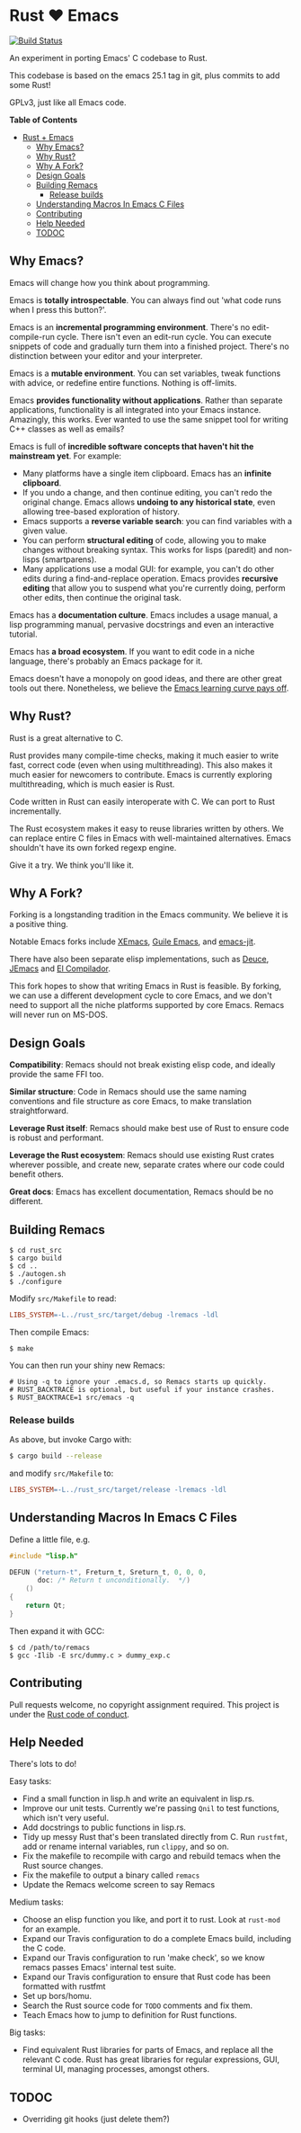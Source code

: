 # Rust :heart: Emacs
[![Build Status](https://travis-ci.org/Wilfred/remacs.svg?branch=master)](https://travis-ci.org/Wilfred/remacs)

An experiment in porting Emacs' C codebase to Rust.

This codebase is based on the emacs 25.1 tag in git, plus commits to
add some Rust!

GPLv3, just like all Emacs code.

<!-- markdown-toc start - Don't edit this section. Run M-x markdown-toc-generate-toc again -->
**Table of Contents**

- [Rust + Emacs](#rust--emacs)
    - [Why Emacs?](#why-emacs)
    - [Why Rust?](#why-rust)
    - [Why A Fork?](#why-a-fork)
    - [Design Goals](#design-goals)
    - [Building Remacs](#building-remacs)
        - [Release builds](#release-builds)
    - [Understanding Macros In Emacs C Files](#understanding-macros-in-emacs-c-files)
    - [Contributing](#contributing)
    - [Help Needed](#help-needed)
    - [TODOC](#todoc)

<!-- markdown-toc end -->

## Why Emacs?

Emacs will change how you think about programming.

Emacs is **totally introspectable**. You can always find out 'what
code runs when I press this button?'.

Emacs is an **incremental programming environment**. There's no
edit-compile-run cycle. There isn't even an edit-run cycle. You can
execute snippets of code and gradually turn them into a finished
project. There's no distinction between your editor and your
interpreter.

Emacs is a **mutable environment**. You can set variables, tweak
functions with advice, or redefine entire functions. Nothing is
off-limits.

Emacs **provides functionality without applications**. Rather than
separate applications, functionality is all integrated into your Emacs
instance. Amazingly, this works. Ever wanted to use the same snippet
tool for writing C++ classes as well as emails?

Emacs is full of **incredible software concepts that haven't hit the
mainstream yet**. For example:

* Many platforms have a single item clipboard. Emacs has an **infinite
  clipboard**.
* If you undo a change, and then continue editing, you can't redo the
  original change. Emacs allows **undoing to any historical state**, even
  allowing tree-based exploration of history.
* Emacs supports a **reverse variable search**: you can find variables
  with a given value.
* You can perform **structural editing** of code, allowing you to make
  changes without breaking syntax. This works for lisps (paredit) and
  non-lisps (smartparens).
* Many applications use a modal GUI: for example, you can't do other
  edits during a find-and-replace operation. Emacs provides
  **recursive editing** that allow you to suspend what you're
  currently doing, perform other edits, then continue the original
  task.

Emacs has a **documentation culture**. Emacs includes a usage manual,
a lisp programming manual, pervasive docstrings and even an
interactive tutorial.

Emacs has **a broad ecosystem**. If you want to edit code in a
niche language, there's probably an Emacs package for it.

Emacs doesn't have a monopoly on good ideas, and there are other great
tools out there. Nonetheless, we believe the [Emacs learning curve pays
off](https://i.stack.imgur.com/7Cu9Z.jpg).

## Why Rust?

Rust is a great alternative to C.

Rust provides many compile-time checks, making it much easier to write
fast, correct code (even when using multithreading). This also makes
it much easier for newcomers to contribute. Emacs is currently
exploring multithreading, which is much easier is Rust.

Code written in Rust can easily interoperate with C. We can port to
Rust incrementally.

The Rust ecosystem makes it easy to reuse libraries written by
others. We can replace entire C files in Emacs with well-maintained
alternatives. Emacs shouldn't have its own forked regexp engine.

Give it a try. We think you'll like it.

## Why A Fork?

Forking is a longstanding tradition in the Emacs community. We believe
it is a positive thing.

Notable Emacs forks include [XEmacs](http://www.xemacs.org/),
[Guile Emacs](https://www.emacswiki.org/emacs/GuileEmacs),
and [emacs-jit](https://github.com/burtonsamograd/emacs-jit).

There have also been separate elisp implementations, such as
[Deuce](https://github.com/hraberg/deuce),
[JEmacs](http://jemacs.sourceforge.net/) and
[El Compilador](https://github.com/tromey/el-compilador).

This fork hopes to show that writing Emacs in Rust is feasible. By
forking, we can use a different development cycle to core Emacs, and
we don't need to support all the niche platforms supported by core
Emacs. Remacs will never run on MS-DOS.

## Design Goals

**Compatibility**: Remacs should not break existing elisp code, and
ideally provide the same FFI too.

**Similar structure**: Code in Remacs should use the same naming
conventions and file structure as core Emacs, to make translation
straightforward.

**Leverage Rust itself**: Remacs should make best use of Rust to ensure code is
robust and performant.

**Leverage the Rust ecosystem**: Remacs should use existing Rust
crates wherever possible, and create new, separate crates where our
code could benefit others.

**Great docs**: Emacs has excellent documentation, Remacs should be no
different.

## Building Remacs

```
$ cd rust_src
$ cargo build
$ cd ..
$ ./autogen.sh
$ ./configure
```

Modify `src/Makefile` to read:

``` makefile
LIBS_SYSTEM=-L../rust_src/target/debug -lremacs -ldl
```

Then compile Emacs:

```
$ make
```

You can then run your shiny new Remacs:

```
# Using -q to ignore your .emacs.d, so Remacs starts up quickly.
# RUST_BACKTRACE is optional, but useful if your instance crashes.
$ RUST_BACKTRACE=1 src/emacs -q
```

### Release builds

As above, but invoke Cargo with:

``` bash
$ cargo build --release
```

and modify `src/Makefile` to:

``` makefile
LIBS_SYSTEM=-L../rust_src/target/release -lremacs -ldl
```

## Understanding Macros In Emacs C Files

Define a little file, e.g.

``` c
#include "lisp.h"

DEFUN ("return-t", Freturn_t, Sreturn_t, 0, 0, 0,
       doc: /* Return t unconditionally.  */)
    ()
{
    return Qt;
}
```

Then expand it with GCC:

```
$ cd /path/to/remacs
$ gcc -Ilib -E src/dummy.c > dummy_exp.c
```

## Contributing

Pull requests welcome, no copyright assignment required. This project is under the
[Rust code of conduct](https://www.rust-lang.org/en-US/conduct.html).

## Help Needed

There's lots to do!

Easy tasks:

* Find a small function in lisp.h and write an equivalent in lisp.rs.
* Improve our unit tests. Currently we're passing `Qnil` to test
  functions, which isn't very useful.
* Add docstrings to public functions in lisp.rs.
* Tidy up messy Rust that's been translated directly from C. Run
  `rustfmt`, add or rename internal variables, run `clippy`, and so
  on.
* Fix the makefile to recompile with cargo and rebuild temacs when the
  Rust source changes.
* Fix the makefile to output a binary called `remacs`
* Update the Remacs welcome screen to say Remacs

Medium tasks:

* Choose an elisp function you like, and port it to rust. Look at
  `rust-mod` for an example.
* Expand our Travis configuration to do a complete Emacs build,
  including the C code.
* Expand our Travis configuration to run 'make check', so we know
  remacs passes Emacs' internal test suite.
* Expand our Travis configuration to ensure that Rust code has been
  formatted with rustfmt
* Set up bors/homu.
* Search the Rust source code for `TODO` comments and fix them.
* Teach Emacs how to jump to definition for Rust functions.

Big tasks:

* Find equivalent Rust libraries for parts of Emacs, and replace all
  the relevant C code. Rust has great libraries for regular
  expressions, GUI, terminal UI, managing processes, amongst others.

## TODOC

* Overriding git hooks (just delete them?)
